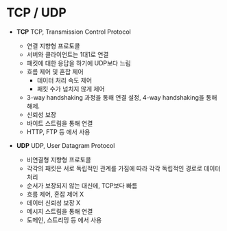 # TCP / UDP


- **TCP**
	TCP, Transmission Control Protocol
	
	- 연결 지향형 프로토콜
	- 서버와 클라이언트는 1대1로 연결
	- 패킷에 대한 응답을 하기에 UDP보다 느림
	- 흐름 제어 및 혼잡 제어
		- 데이터 처리 속도 제어
		- 패킷 수가 넘치지 않게 제어
	- 3-way handshaking 과정을 통해 연결 설정, 4-way handshaking을 통해 해제.
	- 신뢰성 보장
	- 바이트 스트림을 통해 연결
	- HTTP, FTP 등 에서 사용

- **UDP**
	UDP, User Datagram Protocol
	
	- 비연결형 지향형 프로토콜
	- 각각의 패킷은 서로 독립적인 관계를 가짐에 따라 각각 독립적인 경로로 데이터 처리
	- 순서가 보장되지 않는 대신에, TCP보다 빠름
	- 흐름 제어, 혼잡 제어 X
	- 데이터 신뢰성 보장 X
	- 메시지 스트림을 통해 연결
	- 도메인, 스트리밍 등 에서 사용